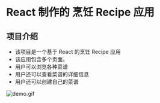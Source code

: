 # React 制作的 烹饪 Recipe 应用

## 项目介绍

- 该项目是一个基于 React 的烹饪 Recipe 应用
- 该应用包含多个页面。
- 用户可以浏览各种菜谱
- 用户还可以查看菜谱的详细信息
- 用户还可以创建自己的菜谱

![demo.gif](https://img2.imgtp.com/2024/05/23/6Oi53LRl.gif)
